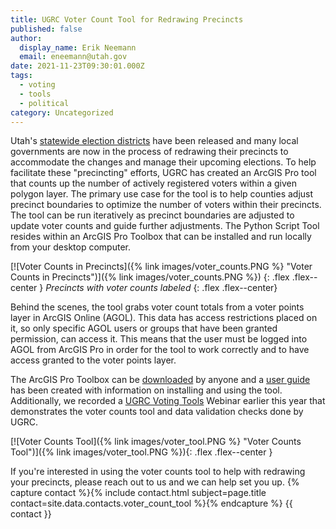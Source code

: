 ```yaml
---
title: UGRC Voter Count Tool for Redrawing Precincts
published: false
author:
  display_name: Erik Neemann
  email: eneemann@utah.gov
date: 2021-11-23T09:30:01.000Z
tags:
  - voting
  - tools
  - political
category: Uncategorized
---
```


Utah's [statewide election districts](https://opendata.gis.utah.gov/search?q=election) have been released and many local governments are now in the process of redrawing their precincts to accommodate the changes and manage their upcoming elections. To help facilitate these "precincting" efforts, UGRC has created an ArcGIS Pro tool that counts up the number of actively registered voters within a given polygon layer. The primary use case for the tool is to help counties adjust precinct boundaries to optimize the number of voters within their precincts. The tool can be run iteratively as precinct boundaries are adjusted to update voter counts and guide further adjustments. The Python Script Tool resides within an ArcGIS Pro Toolbox that can be installed and run locally from your desktop computer.

[![Voter Counts in Precincts]({% link images/voter_counts.PNG %} "Voter Counts in Precincts")]({% link images/voter_counts.PNG %})
{: .flex .flex--center }
_Precincts with voter counts labeled_
{: .flex .flex--center}

Behind the scenes, the tool grabs voter count totals from a voter points layer in ArcGIS Online (AGOL). This data has access restrictions placed on it, so only specific AGOL users or groups that have been granted permission, can access it. This means that the user must be logged into AGOL from ArcGIS Pro in order for the tool to work correctly and to have access granted to the voter points layer.

The ArcGIS Pro Toolbox can be [downloaded](https://drive.google.com/file/d/1i9OZdYVBkDs-EeFu9JItVTk8rNCs1K0M/view?usp=sharing) by anyone and a [user guide](https://docs.google.com/document/d/1BG-FPROoZkfsoAScDLLSvHGMLuFucdlzaJRILp33rSk) has been created with information on installing and using the tool. Additionally, we recorded a [UGRC Voting Tools](https://drive.google.com/file/d/1i6ZIwuJjlA0MXdaIxbQcsvUO8nTrkFqe/view) Webinar earlier this year that demonstrates the voter counts tool and data validation checks done by UGRC.

[![Voter Counts Tool]({% link images/voter_tool.PNG %} "Voter Counts Tool")]({% link images/voter_tool.PNG %}){: .flex .flex--center }

If you're interested in using the voter counts tool to help with redrawing your precincts, please reach out to us and we can help set you up. {% capture contact %}{% include contact.html subject=page.title contact=site.data.contacts.voter_count_tool %}{% endcapture %}
{{ contact }}
